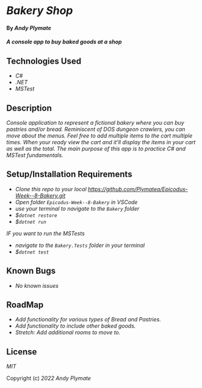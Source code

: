 # _Bakery Shop_

#### By _**Andy Plymate**_

#### _A console app to buy baked goods at a shop_

## Technologies Used

* _C#_
* _.NET_
* _MSTest_

## Description

_Console application to represent a fictional bakery where you can buy pastries and/or bread. Reminiscent of DOS dungeon crawlers, you can move about the menus. Feel free to add multiple items to the cart multiple times. When your ready view the cart and it'll display the items in your cart as well as the total._
_The main purpose of this app is to practice C# and MSTest fundamentals._

## Setup/Installation Requirements

* _Clone this repo to your local https://github.com/Plymatea/Epicodus-Week--8-Bakery.git_
* _Open folder `Epicodus-Week--8-Bakery` in VSCode_
* _use your terminal to navigate to the `Bakery` folder_
* _$`dotnet restore`_
* _$`dotnet run`_

_IF you want to run the MSTests_
* _navigate to the `Bakery.Tests` folder in your terminal_
* _$`dotnet test`_

## Known Bugs

* _No known issues_

## RoadMap

* _Add functionality for various types of Bread and Pastries._
* _Add functionality to include other baked goods._
* _Stretch: Add additional rooms to move to._


## License

_MIT_

Copyright (c) _2022_ _Andy Plymate_